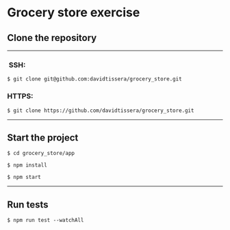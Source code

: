 # Grocery store exercise

## Clone the repository
---

###  SSH:

```
$ git clone git@github.com:davidtissera/grocery_store.git
```

### HTTPS:


```
$ git clone https://github.com/davidtissera/grocery_store.git
```

---
## Start the project

```
$ cd grocery_store/app
```

```
$ npm install
```

```
$ npm start
```
---

## Run tests

```
$ npm run test --watchAll
```

